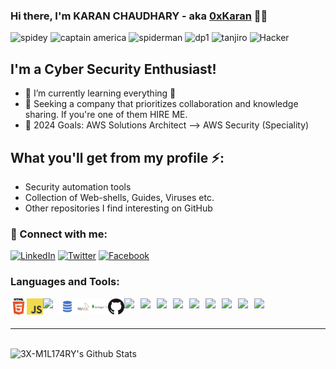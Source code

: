 ### Hi there, I'm KARAN CHAUDHARY - aka [0xKaran](https://twitter.com/0xKaran) 👨‍💻

![spidey](https://64.media.tumblr.com/3ab4d5d2118443aec60cf859efb2535c/tumblr_o3uhf3pHCE1u5iipuo3_500.gifv)
![captain america](https://64.media.tumblr.com/634bbd9d25ad6e157921dcbeef72e8ab/b6a91406fc918c46-f1/s400x600/088f89f66a0d81a0f2f6a458acffcd414c526445.gif)
![spiderman](https://i.kym-cdn.com/photos/images/newsfeed/001/090/484/940.gif)
![dp1](https://www.chromethemer.com/wallpapers/chromebook-wallpapers/images/960/tanjiro-kamado-chromebook-wallpaper.jpg)
![tanjiro](https://i.makeagif.com/media/1-22-2023/3eUm0d.gif)
![Hacker](	https://i.pinimg.com/originals/69/32/87/693287c49616b5a2e4cefdbafb5e4195.gif)


## I'm a Cyber Security Enthusiast!

- 🌱 I’m currently learning everything 🤣
- 👯 Seeking a company that prioritizes collaboration and knowledge sharing. If you're one of them HIRE ME.
- 🥅 2024 Goals: AWS Solutions Architect ⟶ AWS Security (Speciality)

## What you'll get from my profile ⚡:
- Security automation tools
- Collection of Web-shells, Guides, Viruses etc.
- Other repositories I find interesting on GitHub

### 🧐 Connect with me:
[![LinkedIn](https://img.shields.io/website?color=1DA1F2&label=LinkedIn&logo=linkedin&style=for-the-badge&url=https://www.linkedin.com/in/karan-c-a60531170/)](https://www.linkedin.com/in/0xkaran)
[![Twitter](https://img.shields.io/twitter/follow/0xkaran?color=1DA1F2&label=twitter&logo=twitter&style=for-the-badge&url=https%3A%2F%2Ftwitter.com%2F0xkaran)](https://twitter.com/0xkaran)
[![Facebook](https://img.shields.io/website?label=facebook&logo=facebook&color=1877f2&style=for-the-badge&url=https%3A%2F%2Ffacebook.com/kingkaran977)](https://www.facebook.com/0xkaran)

### Languages and Tools:

<img align="left" width="26px" src="https://raw.githubusercontent.com/github/explore/80688e429a7d4ef2fca1e82350fe8e3517d3494d/topics/html/html.png" />
<img align="left" width="26px" src="https://raw.githubusercontent.com/github/explore/80688e429a7d4ef2fca1e82350fe8e3517d3494d/topics/javascript/javascript.png" />
<img align="left" width="26px" src="https://upload.wikimedia.org/wikipedia/commons/thumb/c/c3/Python-logo-notext.svg/600px-Python-logo-notext.svg.png" />
<img align="left" width="26px" src="https://raw.githubusercontent.com/github/explore/80688e429a7d4ef2fca1e82350fe8e3517d3494d/topics/sql/sql.png" />
<img align="left" width="26px" src="https://raw.githubusercontent.com/github/explore/80688e429a7d4ef2fca1e82350fe8e3517d3494d/topics/mysql/mysql.png" />
<img align="left" width="26px" src="https://raw.githubusercontent.com/github/explore/80688e429a7d4ef2fca1e82350fe8e3517d3494d/topics/mongodb/mongodb.png" />
<img align="left" width="26px" src="https://raw.githubusercontent.com/github/explore/78df643247d429f6cc873026c0622819ad797942/topics/github/github.png" />
<img align="left" width="26px" src="https://i.pinimg.com/originals/c0/86/28/c08628b24b338c690558d9c212634a5e.png" />
<img align="left" width="26px" src="https://www.unixmen.com/wp-content/uploads/2013/08/zenmap.png" />
<img align="left" width="26px" src="https://www.maltego.com/images/uploads/vector_logo_grey_small_edge_512_darker.png" />
<img align="left" width="26px" src="https://2.bp.blogspot.com/-aiH3e26_g8w/VIZJRLELJlI/AAAAAAAADbs/Otn5XPXXc7k/s1600/THC-Hydra.png" />
<img align="left" width="26px" src="https://encrypted-tbn0.gstatic.com/images?q=tbn%3AANd9GcR9afiUQSNeF4O4XtJBY00laTYueXAFTUHhvw&usqp=CAU" />
<img align="left" width="26px" src="https://banner2.cleanpng.com/20180524/egt/kisspng-metasploit-project-penetration-test-security-hacke-5b072f9ad4d962.7481310415271975948718.jpg" />
<img align="left" width="26px" src="https://avatars3.githubusercontent.com/u/1214850?s=400&v=4" />
<img align="left" width="26px" src="https://cdn.worldvectorlogo.com/logos/photoshop-cc-4.svg" />
<img align="left" width="26px" src="https://cdn.worldvectorlogo.com/logos/premiere-cc.svg" />


<br />
<br />

---
<br />

<img align="left" alt="3X-M1L174RY's Github Stats" src="https://github-readme-stats.codestackr.vercel.app/api?username=0xKaran&show_icons=true&hide_border=true" />
